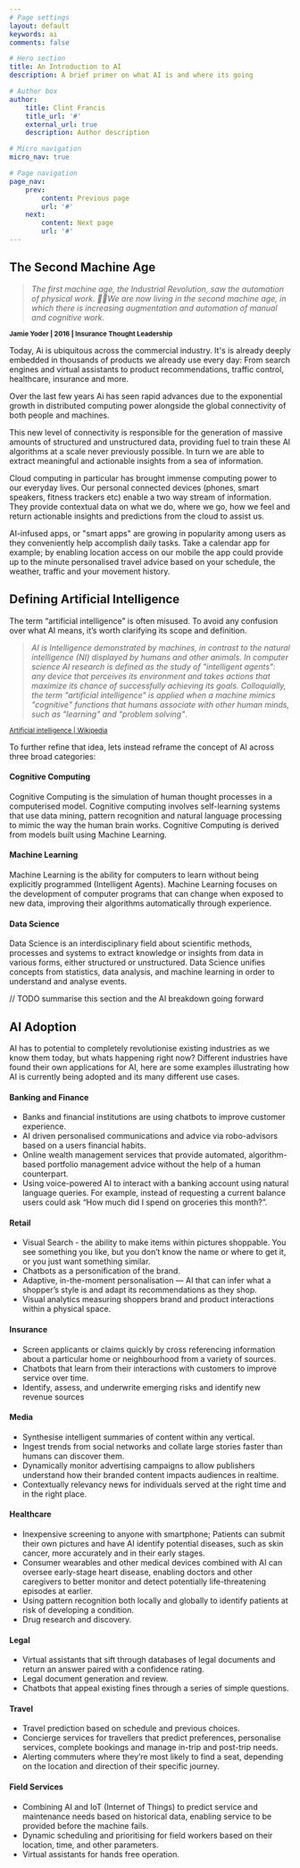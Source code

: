 ```yaml
---
# Page settings
layout: default
keywords: ai
comments: false

# Hero section
title: An Introduction to AI
description: A brief primer on what AI is and where its going

# Author box
author:
    title: Clint Francis
    title_url: '#'
    external_url: true
    description: Author description

# Micro navigation
micro_nav: true

# Page navigation
page_nav:
    prev:
        content: Previous page
        url: '#'
    next:
        content: Next page
        url: '#'
---
```


## The Second Machine Age
>_The first machine age, the Industrial Revolution, saw the automation of physical work. We are now living in the second machine age, in which there is increasing augmentation and automation of manual and cognitive work._

<sup><strong>Jamie Yoder | 2016 | Insurance Thought Leadership</strong></sup>

Today, Ai is ubiquitous across the commercial industry. It's is already deeply embedded in thousands of products we already use every day: From search engines and virtual assistants to product recommendations, traffic control, healthcare, insurance and more.

Over the last few years Ai has seen rapid advances due to the exponential growth in distributed computing power alongside the global connectivity of both people and machines.

This new level of connectivity is responsible for the generation of massive amounts of structured and unstructured data, providing fuel to train these AI algorithms at a scale never previously possible. In turn we are able to extract meaningful and actionable insights from a sea of information.

Cloud computing in particular has brought immense computing power to our everyday lives. Our personal connected devices (phones, smart speakers, fitness trackers etc) enable a two way stream of information. They provide contextual data on what we do, where we go, how we feel and return actionable insights and predictions from the cloud to assist us.

AI-infused apps, or "smart apps" are growing in popularity among users as they conveniently help accomplish daily tasks. Take a calendar app for example; by enabling location access on our mobile the app could provide up to the minute personalised travel advice based on your schedule, the weather, traffic and your movement history.

## Defining Artificial Intelligence

The term “artificial intelligence” is often misused. To avoid any confusion over what AI means, it’s worth clarifying its scope and definition.

>  _AI is Intelligence demonstrated by machines, in contrast to the natural intelligence (NI) displayed by humans and other animals. In computer science AI research is defined as the study of "intelligent agents": any device that perceives its environment and takes actions that maximize its chance of successfully achieving its goals. Colloquially, the term "artificial intelligence" is applied when a machine mimics "cognitive" functions that humans associate with other human minds, such as "learning" and "problem solving"_.

<sup>[Artificial intelligence | Wikipedia](https://en.wikipedia.org/wiki/Artificial_intelligence)
</sup>

To further refine that idea, lets instead reframe the concept of AI across three broad categories:

#### Cognitive Computing
Cognitive Computing is the simulation of human thought processes in a computerised model. Cognitive computing involves self-learning systems that use data mining, pattern recognition and natural language processing to mimic the way the human brain works. Cognitive Computing is derived from models built using Machine Learning.

#### Machine Learning
Machine Learning is the ability for computers to learn without being explicitly programmed (Intelligent Agents). Machine Learning focuses on the development of computer programs that can change when exposed to new data, improving their algorithms automatically through experience. 

#### Data Science
Data Science is an interdisciplinary field about scientific methods, processes and systems to extract knowledge or insights from data in various forms, either structured or unstructured. Data Science unifies concepts from statistics, data analysis, and machine learning in order to understand and analyse events.

// TODO summarise this section and the AI breakdown going forward

## AI Adoption

AI has to potential to completely revolutionise existing industries as we know them today, but whats happening right now? Different industries have found their own applications for AI, here are some examples illustrating how AI is currently being adopted and its many different use cases.

#### Banking and Finance
* Banks and financial institutions are using chatbots to improve customer experience.
* AI driven personalised communications and advice via robo-advisors based on a users financial habits.
* Online wealth management services that provide automated, algorithm-based portfolio management advice without the help of a human counterpart.
* Using voice-powered AI to interact with a banking account using natural language queries. For example, instead of requesting a current balance users could ask “How much did I spend on groceries this month?”.

#### Retail
* Visual Search - the ability to make items within pictures shoppable. You see something you like, but you don’t know the name or where to get it, or you just want something similar.
* Chatbots as a personification of the brand.
* Adaptive, in-the-moment personalisation — AI that can infer  what a shopper’s style is and adapt its recommendations as they shop.
* Visual analytics measuring shoppers brand and product interactions within a physical space. 

#### Insurance
* Screen applicants or claims quickly by cross referencing information about a particular home or neighbourhood from a variety of sources. 
* Chatbots that learn from their interactions with customers to improve service over time.
* Identify, assess, and underwrite emerging risks and identify new revenue sources

#### Media
* Synthesise intelligent summaries of content within any vertical.
* Ingest trends from social networks and collate large stories faster than humans can discover them.
* Dynamically monitor advertising campaigns to allow publishers understand how their branded content impacts audiences in realtime.
* Contextually relevancy news for individuals served at the right time and in the right place.

#### Healthcare
* Inexpensive screening to anyone with smartphone; Patients can submit their own pictures and have AI identify potential diseases, such as skin cancer, more accurately and in their early stages.
* Consumer wearables and other medical devices combined with AI can oversee early-stage heart disease, enabling doctors and other caregivers to better monitor and detect potentially life-threatening episodes at earlier.
* Using pattern recognition both locally and globally to identify patients at risk of developing a condition.
* Drug research and discovery.

#### Legal
* Virtual assistants that sift through databases of legal documents and return an answer paired with a confidence rating.
* Legal document generation and review.
* Chatbots that appeal existing fines through a series of simple questions. 

#### Travel
* Travel prediction based on schedule and previous choices.
* Concierge services for travellers that predict preferences, personalise services, complete bookings and manage in-trip and post-trip needs. 
* Alerting commuters where they’re most likely to find a seat, depending on the location and direction of their specific journey.

#### Field Services
* Combining AI and IoT (Internet of Things) to predict service and maintenance needs based on historical data, enabling service to be provided before the machine fails.
* Dynamic scheduling and prioritising for field workers based on  their location, time, and other parameters.
* Virtual assistants for hands free operation.



